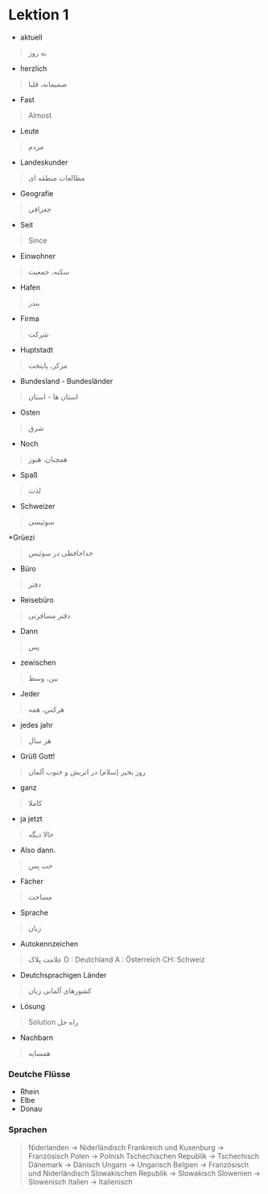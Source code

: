 # Lektion 1
* aktuell
>  به روز

* herzlich
> صمیمانه، قلبا

* Fast 
> Almost

* Leute
> مردم

* Landeskunder
>  مطالعات منطقه ای

* Geografie
> جغرافی

* Seit
> Since

* Einwohner
>  سکنه، جمعیت

* Hafen
> بندر

* Firma
> شرکت

* Huptstadt
> مرکز، پایتخت

* Bundesland - Bundesländer
>  استان ها - استان

* Osten 
> شرق

* Noch
>  همچنان، هنوز

* Spaß
> لذت 

* Schweizer
>  سوئیسی

*Grüezi
>  خداحافظی در سوئیس

* Büro
> دفتر

* Reisebüro
>  دفتر مسافرتی

* Dann
>  پس

* zewischen
> بین، وسط

* Jeder
>  هرکس، همه

* jedes jahr
>  هر سال

* Grüß Gott!
>  روز بخیر (سلام) در اتریش و جنوب آلمان

* ganz
>  کاملا

* ja jetzt
>  حالا دیگه

* Also dann.
> خب پس

* Fächer
>  مساحت

* Sprache
>  زبان

* Autokennzeichen
>  علامت پلاک
> D : Deutchland
> A : Österreich
> CH: Schweiz

* Deutchsprachigen Länder
> کشورهای آلمانی زبان

* Lösung
> Solution
>  راه حل

* Nachbarn
>  همسایه

### Deutche Flüsse
* Rhein
* Elbe
* Donau

### Sprachen
> Niderlanden -> Niderländisch
> Frankreich und Kuxenburg -> Französisch
> Polen -> Polnish
> Tschechischen Republik -> Tschechisch
> Dänemark -> Dänisch
> Ungarn -> Ungarisch
> Belgien -> Französisch und Niderländisch
> Slowakischen Republik -> Slowakisch
> Slowenien -> Slowenisch
> Italien -> Italienisch


